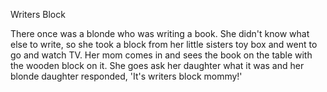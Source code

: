 Writers Block

There once was a blonde who was writing a book. She didn't know what else to write, so she took a block from her little sisters toy box and went to go and watch TV. Her mom comes in and sees the book on the table with the wooden block on it. She goes ask her daughter what it was and her blonde daughter responded, 'It's writers block mommy!'

